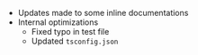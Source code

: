 * Updates made to some inline documentations
* Internal optimizations
  * Fixed typo in test file
  * Updated `tsconfig.json`
